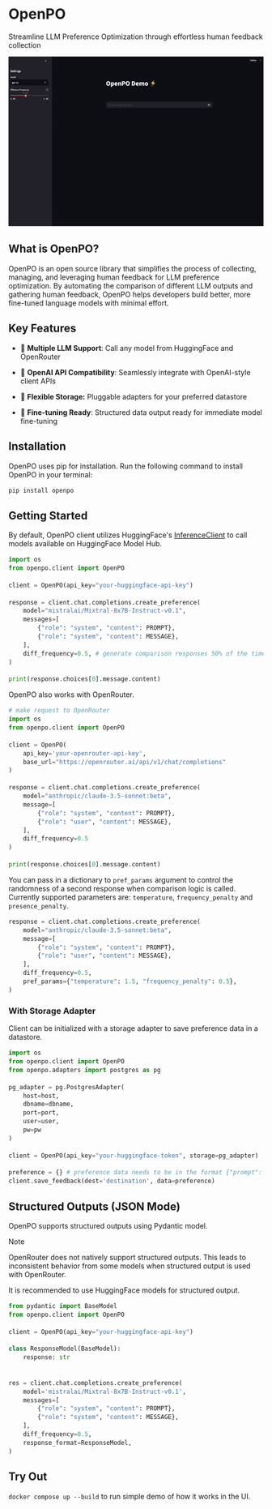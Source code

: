 # OpenPO
Streamline LLM Preference Optimization through effortless human feedback collection

![Demo](./demo/demo.gif)

## What is OpenPO?
OpenPO is an open source library that simplifies the process of collecting, managing, and leveraging human feedback for LLM preference optimization. By automating the comparison of different LLM outputs and gathering human feedback, OpenPO helps developers build better, more fine-tuned language models with minimal effort.

## Key Features


- 🔌 **Multiple LLM Support**: Call any model from HuggingFace and OpenRouter

- 🤝 **OpenAI API Compatibility**: Seamlessly integrate with OpenAI-style client APIs

- 💾 **Flexible Storage:** Pluggable adapters for your preferred datastore

- 🎯 **Fine-tuning Ready**: Structured data output ready for immediate model fine-tuning

## Installation
OpenPO uses pip for installation. Run the following command to install OpenPO in your terminal:

```bash
pip install openpo
```


## Getting Started
By default, OpenPO client utilizes HuggingFace's [InferenceClient](https://huggingface.co/docs/huggingface_hub/en/package_reference/inference_client) to call models available on HuggingFace Model Hub.

```python
import os
from openpo.client import OpenPO

client = OpenPO(api_key="your-huggingface-api-key")

response = client.chat.completions.create_preference(
    model="mistralai/Mixtral-8x7B-Instruct-v0.1",
    messages=[
        {"role": "system", "content": PROMPT},
        {"role": "system", "content": MESSAGE},
    ],
    diff_frequency=0.5, # generate comparison responses 50% of the time
)

print(response.choices[0].message.content)
```

OpenPO also works with OpenRouter.

```python
# make request to OpenRouter
import os
from openpo.client import OpenPO

client = OpenPO(
    api_key='your-openrouter-api-key',
    base_url="https://openrouter.ai/api/v1/chat/completions"
)

response = client.chat.completions.create_preference(
    model="anthropic/claude-3.5-sonnet:beta",
    message=[
        {"role": "system", "content": PROMPT},
        {"role": "user", "content": MESSAGE},
    ],
    diff_frequency=0.5
)

print(response.choices[0].message.content)
```

You can pass in a dictionary to `pref_params` argument to control the randomness of a second response when comparison logic is called. Currently supported parameters are: `temperature`, `frequency_penalty` and `presence_penalty`.

```python
response = client.chat.completions.create_preference(
    model="anthropic/claude-3.5-sonnet:beta",
    message=[
        {"role": "system", "content": PROMPT},
        {"role": "user", "content": MESSAGE},
    ],
    diff_frequency=0.5,
    pref_params={"temperature": 1.5, "frequency_penalty": 0.5},
)
```

### With Storage Adapter
Client can be initialized with a storage adapter to save preference data in a datastore.

```python
import os
from openpo.client import OpenPO
from openpo.adapters import postgres as pg

pg_adapter = pg.PostgresAdapter(
    host=host,
    dbname=dbname,
    port=port,
    user=user,
    pw=pw
)

client = OpenPO(api_key="your-huggingface-token", storage=pg_adapter)

preference = {} # preference data needs to be in the format {"prompt": ..., "preferred": ..., "rejected": ...}
client.save_feedback(dest='destination', data=preference)
```

## Structured Outputs (JSON Mode)
OpenPO supports structured outputs using Pydantic model.

> [!NOTE]
> OpenRouter does not natively support structured outputs. This leads to inconsistent behavior from some models when structured output is used with OpenRouter.
>
> It is recommended to use HuggingFace models for structured output.


```python
from pydantic import BaseModel
from openpo.client import OpenPO

client = OpenPO(api_key="your-huggingface-api-key")

class ResponseModel(BaseModel):
    response: str


res = client.chat.completions.create_preference(
    model='mistralai/Mixtral-8x7B-Instruct-v0.1',
    messages=[
        {"role": "system", "content": PROMPT},
        {"role": "system", "content": MESSAGE},
    ],
    diff_frequency=0.5,
    response_format=ResponseModel,
)
```


## Try Out
`docker compose up --build` to run simple demo of how it works in the UI.
